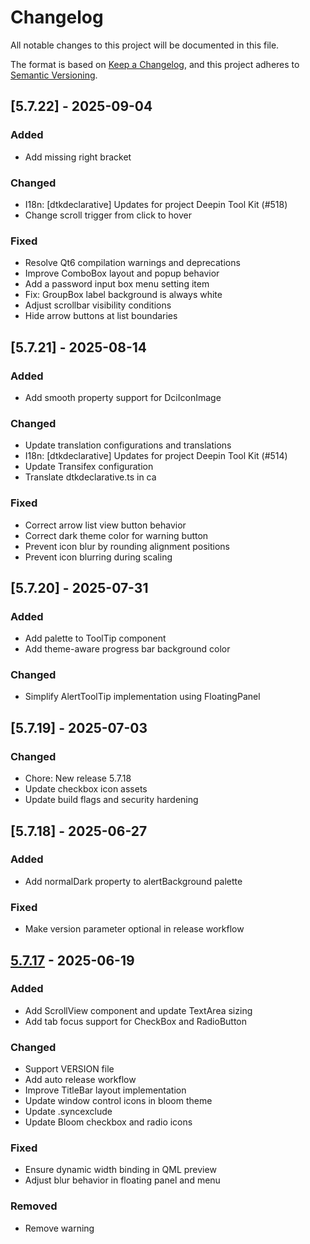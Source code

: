 # Changelog

All notable changes to this project will be documented in this file.

The format is based on [Keep a Changelog](https://keepachangelog.com/en/1.0.0/),
and this project adheres to [Semantic Versioning](https://semver.org/spec/v2.0.0.html).

## [5.7.22] - 2025-09-04

### Added

- Add missing right bracket

### Changed

- I18n: [dtkdeclarative] Updates for project Deepin Tool Kit (#518)
- Change scroll trigger from click to hover

### Fixed

- Resolve Qt6 compilation warnings and deprecations
- Improve ComboBox layout and popup behavior
- Add a password input box menu setting item
- Fix: GroupBox label background is always white
- Adjust scrollbar visibility conditions
- Hide arrow buttons at list boundaries

## [5.7.21] - 2025-08-14

### Added

- Add smooth property support for DciIconImage

### Changed

- Update translation configurations and translations
- I18n: [dtkdeclarative] Updates for project Deepin Tool Kit (#514)
- Update Transifex configuration
- Translate dtkdeclarative.ts in ca

### Fixed

- Correct arrow list view button behavior
- Correct dark theme color for warning button
- Prevent icon blur by rounding alignment positions
- Prevent icon blurring during scaling

## [5.7.20] - 2025-07-31

### Added

- Add palette to ToolTip component
- Add theme-aware progress bar background color

### Changed

- Simplify AlertToolTip implementation using FloatingPanel

## [5.7.19] - 2025-07-03

### Changed

- Chore: New release 5.7.18
- Update checkbox icon assets
- Update build flags and security hardening

## [5.7.18] - 2025-06-27

### Added

- Add normalDark property to alertBackground palette

### Fixed

- Make version parameter optional in release workflow

## [5.7.17] - 2025-06-19

### Added

- Add ScrollView component and update TextArea sizing
- Add tab focus support for CheckBox and RadioButton

### Changed

- Support VERSION file
- Add auto release workflow
- Improve TitleBar layout implementation
- Update window control icons in bloom theme
- Update .syncexclude
- Update Bloom checkbox and radio icons

### Fixed

- Ensure dynamic width binding in QML preview
- Adjust blur behavior in floating panel and menu

### Removed

- Remove warning

[5.7.17]: https://github.com/linuxdeepin/dtkdeclarative/compare/5.7.16..5.7.17

<!-- generated by git-cliff -->
